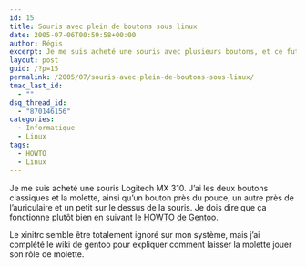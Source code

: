 ```yaml
---
id: 15
title: Souris avec plein de boutons sous linux
date: 2005-07-06T00:59:58+00:00
author: Régis
excerpt: Je me suis acheté une souris avec plusieurs boutons, et ce fut très simple à faire foncionner sous linux.
layout: post
guid: /?p=15
permalink: /2005/07/souris-avec-plein-de-boutons-sous-linux/
tmac_last_id:
  - ""
dsq_thread_id:
  - "870146156"
categories:
  - Informatique
  - Linux
tags:
  - HOWTO
  - Linux
---
```

Je me suis acheté une souris Logitech MX 310. J&rsquo;ai les deux boutons classiques et la molette, ainsi qu&rsquo;un bouton près du pouce, un autre près de l&rsquo;auriculaire et un petit sur le dessus de la souris. Je dois dire que ça fonctionne plutôt bien en suivant le [HOWTO de Gentoo](http://gentoo-wiki.com/HOWTO_Mouse_Nav_Buttons). 

Le xinitrc semble être totalement ignoré sur mon système, mais j&rsquo;ai complété le wiki de gentoo pour expliquer comment laisser la molette jouer son rôle de molette.